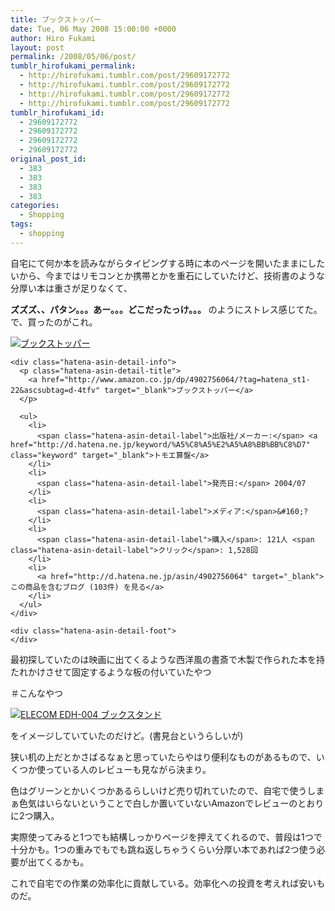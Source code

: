 ```yaml
---
title: ブックストッパー
date: Tue, 06 May 2008 15:00:00 +0000
author: Hiro Fukami
layout: post
permalink: /2008/05/06/post/
tumblr_hirofukami_permalink:
  - http://hirofukami.tumblr.com/post/29609172772
  - http://hirofukami.tumblr.com/post/29609172772
  - http://hirofukami.tumblr.com/post/29609172772
  - http://hirofukami.tumblr.com/post/29609172772
tumblr_hirofukami_id:
  - 29609172772
  - 29609172772
  - 29609172772
  - 29609172772
original_post_id:
  - 383
  - 383
  - 383
  - 383
categories:
  - Shopping
tags:
  - shopping
---
```

<div class="section">
  <p>
    自宅にて何か本を読みながらタイピングする時に本のページを開いたままにしたいから、今まではリモコンとか携帯とかを重石にしていたけど、技術書のような分厚い本は重さが足りなくて、
  </p>
  
  <p>
    <span style="font-weight:bold;">ズズズ、、パタン。。。あー。。。どこだったっけ。。。</span> のようにストレス感じてた。で、買ったのがこれ。
  </p>
  
  <div class="hatena-asin-detail">
    <p>
      <a href="http://www.amazon.co.jp/dp/4902756064/?tag=hatena_st1-22&ascsubtag=d-4tfv" target="_blank"><img src="http://ecx.images-amazon.com/images/I/418TT5XXYXL._SL160_.jpg?w=830" class="hatena-asin-detail-image" alt="ブックストッパー" title="ブックストッパー" data-recalc-dims="1" /></a>
    </p>
    
    <div class="hatena-asin-detail-info">
      <p class="hatena-asin-detail-title">
        <a href="http://www.amazon.co.jp/dp/4902756064/?tag=hatena_st1-22&ascsubtag=d-4tfv" target="_blank">ブックストッパー</a>
      </p>
      
      <ul>
        <li>
          <span class="hatena-asin-detail-label">出版社/メーカー:</span> <a href="http://d.hatena.ne.jp/keyword/%A5%C8%A5%E2%A5%A8%BB%BB%C8%D7" class="keyword" target="_blank">トモエ算盤</a>
        </li>
        <li>
          <span class="hatena-asin-detail-label">発売日:</span> 2004/07
        </li>
        <li>
          <span class="hatena-asin-detail-label">メディア:</span>&#160;?
        </li>
        <li>
          <span class="hatena-asin-detail-label">購入</span>: 121人 <span class="hatena-asin-detail-label">クリック</span>: 1,528回
        </li>
        <li>
          <a href="http://d.hatena.ne.jp/asin/4902756064" target="_blank">この商品を含むブログ (103件) を見る</a>
        </li>
      </ul>
    </div>
    
    <div class="hatena-asin-detail-foot">
    </div>
  </div>
  
  <p>
    最初探していたのは映画に出てくるような西洋風の書斎で木製で作られた本を持たれかけさせて固定するような板の付いていたやつ
  </p>
  
  <p>
    ＃こんなやつ
  </p>
  
  <p>
    <a href="http://d.hatena.ne.jp/asin/B0001CQAAQ" class="asin" target="_blank"><img src="http://ecx.images-amazon.com/images/I/41F2YA0SWSL._SL160_.jpg?w=830" alt="ELECOM EDH-004 ブックスタンド" title="ELECOM EDH-004 ブックスタンド" class="asin" data-recalc-dims="1" /></a>
  </p>
  
  <p>
    をイメージしていていたのだけど。(書見台というらしいが)
  </p>
  
  <p>
    狭い机の上だとかさばるなぁと思っていたらやはり便利なものがあるもので、いくつか使っている人のレビューも見ながら決まり。
  </p>
  
  <p>
    色はグリーンとかいくつかあるらしいけど売り切れていたので、自宅で使うしまぁ色気はいらないということで白しか置いていないAmazonでレビューのとおりに2つ購入。
  </p>
  
  <p>
    実際使ってみると1つでも結構しっかりページを押えてくれるので、普段は1つで十分かも。1つの重みでもでも跳ね返しちゃうくらい分厚い本であれば2つ使う必要が出てくるかも。
  </p>
  
  <p>
    これで自宅での作業の効率化に貢献している。効率化への投資を考えれば安いものだ。
  </p>
</div>